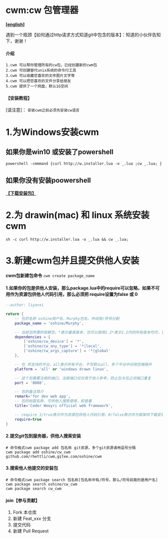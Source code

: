 # cwm:cw 包管理器

**[[english]](https://gitee.com/oshine/cwm/blob/master/README.md)**

遇到一个瓶颈【如何通过http请求方式知道git中包含的版本】：知道的小伙伴告知下，谢谢！

#### 介绍 
```
1.cwm 可以帮你管理所有的cw包，已经创建新的cwm包
2.cwm 可创建替代unix系统的命令行工具
3.cwm 可以收藏您喜欢的文件图片文字等
4.cwm 可以把您喜欢的文件分享给朋友
5.cwm 提供了一个网盘，默认1G空间
```

#### 【安装教程】
[请注意]：
`安装cwm之前必须先安装cw语言`

# **1.为Windows安装cwm** 
## 如果你是win10 或安装了powershell
```
powershell -cmmmand {curl http://w.installer.lua -o _.lua ;cw _.lua; }
```
## 如果你没有安装poowershell 
 **[【下载安装包】](http://wooyri.com/cw/cownload)** 


# **2.为 drawin(mac) 和 linux 系统安装cwm** 
```
sh -c curl http://w.installer.lua -o _.lua && cw _.lua; 
```

#  **3.新建cwm包并且提交供他人安装** 
**cwm包新建包命令**
`cwm create package_name`

#### 1.如果你的包是供他人安装，那么package.lua中的require可以忽略，如果不可用作为资源包供他人代码引用，那么必须把 require设置为false 或 0
```lua
--author: liyanxi

return {
    -- 包的名称 oshine用户名，Murphy包名，中间用/符号分割
    package_name = 'oshine/Murphy',

    -- 当前包所需的依赖包，*表示最高版本，也可以使用1.2*表示1.2内的所有版本均可，|符号后面可以加local和global表示包安装在本地包中的vendor路径，还是全局共享路径
    dependencies = {
        ['oshine/cw_device'] = '*',
        ['oshine/cw_any_type'] = '*|local',
        ['oshine/cw_args_capture'] = '*|global'
    },

    -- 包 所支持的平台，all表示所有平台，不写默认all，多个平台中间用空格隔开
    platform = 'all' or 'windows drawn linux',

    -- 这个包需要注册的端口，注册端口仅仅用于他人参考，防止包与包之间端口重复
    port = '8008',

    -- 包的备注简介
    remark='for dev web app',
    -- 包的标题名称，可供他人搜索使用，和查看
    title='Coder Wooyri official web framework',

    -- require 1/true表示作为资源包供他人代码引用，0/false表示作为框架供下载安装，默认为true
    require=true
}
```
#### 2.提交git包到服务器，供他人搜索安装

```
# 命令格式cwm package add 包名称 git资源，多个git资源请用逗号分隔
cwm package add oshine/cw_cwm github.com/rhettli/cwm,gitee.com/oshine/cwm
```
#### 3.搜索他人他提交的安装包

```
# 命令格式cwm package search 包名称[包名称中有/符号，那么/符号前面的是用户名]
cwm package search oshine/cw_cwm
cwm package search cw_cwm
```


#### join【参与贡献】

1.  Fork 本仓库
2.  新建 Feat_xxx 分支
3.  提交代码
4.  新建 Pull Request
